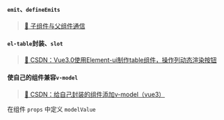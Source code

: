 #### `emit`、`defineEmits`
 > [📖 子组件与父组件通信](https://blog.csdn.net/weixin_47192158/article/details/138181804)

#### `el-table`封装、`slot`
> [📖 CSDN：Vue3.0使用Element-ui制作table组件，操作列动态渲染按钮](https://blog.csdn.net/Cocoon_Xu/article/details/136155300)

#### 使自己的组件兼容`v-model`
> [📖 CSDN：给自己封装的组件添加v-model（vue3）](https://blog.csdn.net/m0_43599959/article/details/121807838)

在组件 `props` 中定义 `modelValue`
